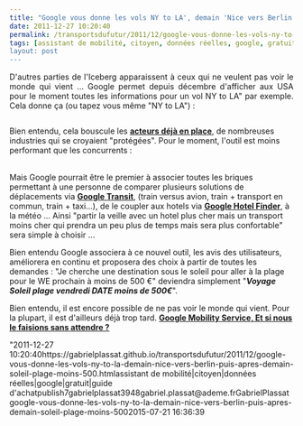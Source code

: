 ```yaml
---
title: "Google vous donne les vols NY to LA', demain 'Nice vers Berlin', puis après demain 'soleil plage moins 500 € vendredi prochain''"
date: 2011-12-27 10:20:40
permalink: /transportsdufutur/2011/12/google-vous-donne-les-vols-ny-to-la-demain-nice-vers-berlin-puis-apres-demain-soleil-plage-moins-500.html
tags: [assistant de mobilité, citoyen, données réelles, google, gratuit, guide d'achat]
layout: post
---
```


<p style="text-align: justify">D'autres parties de l'Iceberg apparaissent à ceux qui ne veulent pas voir le monde qui vient ... Google permet depuis décembre d'afficher aux USA pour le moment toutes les informations pour un vol NY to LA" par exemple. Cela donne ça (ou tapez vous même "NY to LA") :</p> <p style=""text-align: justify""><a href="https://gabrielplassat.github.io/transportsdufutur/wp-content/uploads/sites/6/old/6a0120a66d2ad4970b015439007647970c-800wi.jpg"" rel=""lightbox""><img alt=""Google-travel"" class=""asset  asset-image at-xid-6a0120a66d2ad4970b015439007647970c"" src=""/wp-content/uploads/sites/6/old/6a0120a66d2ad4970b015439007647970c-320wi.jpg"" style=""margin-left: automargin-right: auto"" title=""Google-travel"" /></a><br /> </p>  <!--more-->  Bien entendu, cela bouscule les <a href=""http://online.wsj.com/article_email/SB10001424052970203686204577116700668483194-lMyQjAxMTAxMDIwNjEyNDYyWj.html"" target=""_blank""><strong>acteurs déjà en place</strong></a>, de nombreuses industries qui se croyaient "protégées". Pour le moment, l'outil est moins performant que les concurrents : <p style=""text-align: justify""><a href="https://gabrielplassat.github.io/transportsdufutur/wp-content/uploads/sites/6/old/6a0120a66d2ad4970b0162fe8190a5970d-800wi.jpg"" rel=""lightbox""><img alt=""P1-BE055_GOOGAI_G_20111226175404"" class=""asset  asset-image at-xid-6a0120a66d2ad4970b0162fe8190a5970d"" src=""/wp-content/uploads/sites/6/old/6a0120a66d2ad4970b0162fe8190a5970d-320wi.jpg"" style=""margin-left: automargin-right: auto"" title=""P1-BE055_GOOGAI_G_20111226175404"" /></a><br /><br />Mais Google pourrait être le premier à associer toutes les briques permettant à une personne de comparer plusieurs solutions de déplacements via <strong><a href=""http://maps.google.fr/intl/fr/landing/transit/#dmy"" target=""_blank"">Google Transit</a></strong>, (train versus avion, train + transport en commun, train + taxi...), de le coupler aux hotels via <a href=""http://www.google.com/hotelfinder/"" target=""_blank""><strong>Google Hotel Finder</strong></a>, à la météo ... Ainsi "partir la veille avec un hotel plus cher mais un transport moins cher qui prendra un peu plus de temps mais sera plus confortable" sera simple à choisir ...</p> <p style=""text-align: justify"">Bien entendu Google associera à ce nouvel outil, les avis des utilisateurs, améliorera en continu et proposera des choix à partir de toutes les demandes : "Je cherche une destination sous le soleil pour aller à la plage pour le WE prochain à moins de 500 €" deviendra simplement "<strong><em>Voyage Soleil plage vendredi DATE moins de 500€</em></strong>".</p> <p style=""text-align: justify"">Bien entendu, il est encore possible de ne pas voir le monde qui vient. Pour la plupart, il est d'ailleurs déjà trop tard. <a href="https://gabrielplassat.github.io/transportsdufutur/2011/07/google-mobility-service-et-si-nous-le-faisions-sans-attendre-.html"" target=""_blank""><strong>Google Mobility Service, Et si nous le faisions sans attendre ?</strong></a></p>"2011-12-27 10:20:40https://gabrielplassat.github.io/transportsdufutur/2011/12/google-vous-donne-les-vols-ny-to-la-demain-nice-vers-berlin-puis-apres-demain-soleil-plage-moins-500.htmlassistant de mobilité|citoyen|données réelles|google|gratuit|guide d'achatpublish7gabrielplassat3948gabriel.plassat@ademe.frGabrielPlassatgoogle-vous-donne-les-vols-ny-to-la-demain-nice-vers-berlin-puis-apres-demain-soleil-plage-moins-5002015-07-21 16:36:39
